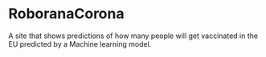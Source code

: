 # RoboranaCorona

A site that shows predictions of how many people will get vaccinated in the EU predicted by a Machine learning model.

